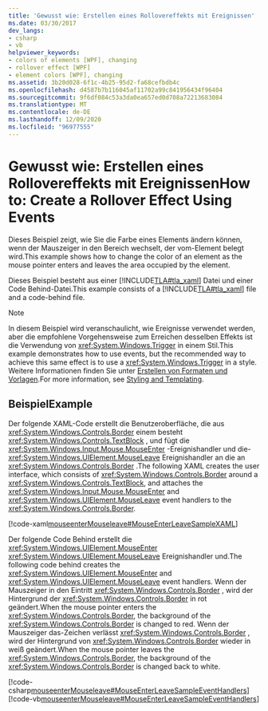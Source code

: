 ```yaml
---
title: 'Gewusst wie: Erstellen eines Rollovereffekts mit Ereignissen'
ms.date: 03/30/2017
dev_langs:
- csharp
- vb
helpviewer_keywords:
- colors of elements [WPF], changing
- rollover effect [WPF]
- element colors [WPF], changing
ms.assetid: 3b20d028-6f1c-4b25-95d2-fa68cefbdb4c
ms.openlocfilehash: d4587b7b116045af11702a99c841956434f96404
ms.sourcegitcommit: 9f6df084c53a3da0ea657ed0d708a72213683084
ms.translationtype: MT
ms.contentlocale: de-DE
ms.lasthandoff: 12/09/2020
ms.locfileid: "96977555"
---
```

# <a name="how-to-create-a-rollover-effect-using-events"></a><span data-ttu-id="dca76-102">Gewusst wie: Erstellen eines Rollovereffekts mit Ereignissen</span><span class="sxs-lookup"><span data-stu-id="dca76-102">How to: Create a Rollover Effect Using Events</span></span>
<span data-ttu-id="dca76-103">Dieses Beispiel zeigt, wie Sie die Farbe eines Elements ändern können, wenn der Mauszeiger in den Bereich wechselt, der vom-Element belegt wird.</span><span class="sxs-lookup"><span data-stu-id="dca76-103">This example shows how to change the color of an element as the mouse pointer enters and leaves the area occupied by the element.</span></span>  
  
 <span data-ttu-id="dca76-104">Dieses Beispiel besteht aus einer [!INCLUDE[TLA#tla_xaml](../../../includes/tlasharptla-xaml-md.md)] Datei und einer Code Behind-Datei.</span><span class="sxs-lookup"><span data-stu-id="dca76-104">This example consists of a [!INCLUDE[TLA#tla_xaml](../../../includes/tlasharptla-xaml-md.md)] file and a code-behind file.</span></span>  
  
> [!NOTE]
> <span data-ttu-id="dca76-105">In diesem Beispiel wird veranschaulicht, wie Ereignisse verwendet werden, aber die empfohlene Vorgehensweise zum Erreichen desselben Effekts ist die Verwendung von <xref:System.Windows.Trigger> in einem Stil.</span><span class="sxs-lookup"><span data-stu-id="dca76-105">This example demonstrates how to use events, but the recommended way to achieve this same effect is to use a <xref:System.Windows.Trigger> in a style.</span></span> <span data-ttu-id="dca76-106">Weitere Informationen finden Sie unter [Erstellen von Formaten und Vorlagen](/dotnet/desktop-wpf/fundamentals/styles-templates-overview).</span><span class="sxs-lookup"><span data-stu-id="dca76-106">For more information, see [Styling and Templating](/dotnet/desktop-wpf/fundamentals/styles-templates-overview).</span></span>  
  
## <a name="example"></a><span data-ttu-id="dca76-107">Beispiel</span><span class="sxs-lookup"><span data-stu-id="dca76-107">Example</span></span>  
 <span data-ttu-id="dca76-108">Der folgende XAML-Code erstellt die Benutzeroberfläche, die aus <xref:System.Windows.Controls.Border> einem besteht <xref:System.Windows.Controls.TextBlock> , und fügt die <xref:System.Windows.Input.Mouse.MouseEnter> -Ereignishandler und die- <xref:System.Windows.UIElement.MouseLeave> Ereignishandler an die an <xref:System.Windows.Controls.Border> .</span><span class="sxs-lookup"><span data-stu-id="dca76-108">The following XAML creates the user interface, which consists of <xref:System.Windows.Controls.Border> around a <xref:System.Windows.Controls.TextBlock>, and attaches the <xref:System.Windows.Input.Mouse.MouseEnter> and <xref:System.Windows.UIElement.MouseLeave> event handlers to the <xref:System.Windows.Controls.Border>.</span></span>  
  
 [!code-xaml[mouseenterMouseleave#MouseEnterLeaveSampleXAML](~/samples/snippets/csharp/VS_Snippets_Wpf/mouseenterMouseleave/CSharp/Window1.xaml#mouseenterleavesamplexaml)]  
  
 <span data-ttu-id="dca76-109">Der folgende Code Behind erstellt die <xref:System.Windows.UIElement.MouseEnter> <xref:System.Windows.UIElement.MouseLeave> Ereignishandler und.</span><span class="sxs-lookup"><span data-stu-id="dca76-109">The following code behind creates the <xref:System.Windows.UIElement.MouseEnter> and <xref:System.Windows.UIElement.MouseLeave> event handlers.</span></span>  <span data-ttu-id="dca76-110">Wenn der Mauszeiger in den Eintritt <xref:System.Windows.Controls.Border> , wird der Hintergrund der <xref:System.Windows.Controls.Border> in rot geändert.</span><span class="sxs-lookup"><span data-stu-id="dca76-110">When the mouse pointer enters the <xref:System.Windows.Controls.Border>, the background of the <xref:System.Windows.Controls.Border> is changed to red.</span></span>  <span data-ttu-id="dca76-111">Wenn der Mauszeiger das-Zeichen verlässt <xref:System.Windows.Controls.Border> , wird der Hintergrund von <xref:System.Windows.Controls.Border> wieder in weiß geändert.</span><span class="sxs-lookup"><span data-stu-id="dca76-111">When the mouse pointer leaves the <xref:System.Windows.Controls.Border>, the background of the <xref:System.Windows.Controls.Border> is changed back to white.</span></span>  
  
 [!code-csharp[mouseenterMouseleave#MouseEnterLeaveSampleEventHandlers](~/samples/snippets/csharp/VS_Snippets_Wpf/mouseenterMouseleave/CSharp/Window1.xaml.cs#mouseenterleavesampleeventhandlers)]
 [!code-vb[mouseenterMouseleave#MouseEnterLeaveSampleEventHandlers](~/samples/snippets/visualbasic/VS_Snippets_Wpf/mouseenterMouseleave/VisualBasic/Window1.xaml.vb#mouseenterleavesampleeventhandlers)]
